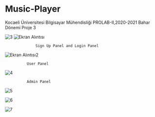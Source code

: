 # Music-Player

Kocaeli Üniversitesi Bilgisayar Mühendisliği PROLAB-II,2020-2021 Bahar Dönemi Proje 3


![3](https://user-images.githubusercontent.com/72103654/120367156-d24bad00-c310-11eb-954c-81f9a5f0878a.PNG)
![Ekran Alıntısı](https://user-images.githubusercontent.com/72103654/120367165-d4157080-c310-11eb-9a72-334d84dbf47c.PNG)
              
                  Sign Up Panel and Login Panel
                   
![Ekran Alıntısı2](https://user-images.githubusercontent.com/72103654/120366776-581b2880-c310-11eb-8182-f616249564aa.PNG)
              
              User Panel  


![4](https://user-images.githubusercontent.com/72103654/120366795-5f423680-c310-11eb-9acf-33129402a525.PNG)

              Admin Panel


![5](https://user-images.githubusercontent.com/72103654/120366805-6406ea80-c310-11eb-9217-21643dc925e2.PNG)

![6](https://user-images.githubusercontent.com/72103654/120366811-65d0ae00-c310-11eb-8660-8c9bb29f2bf9.PNG)

![7](https://user-images.githubusercontent.com/72103654/120366817-679a7180-c310-11eb-9c3f-c9e0e6735d98.PNG)



